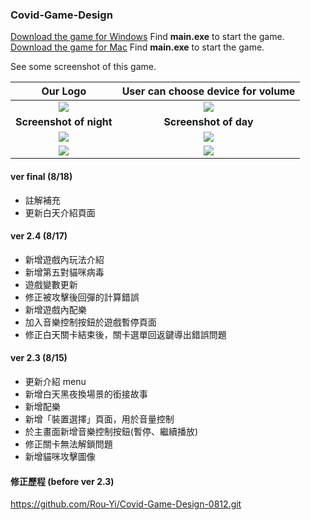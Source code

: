 ### Covid-Game-Design

[Download the game for Windows](https://drive.google.com/drive/u/0/folders/1Fj3Rxc7w4n5GZ3Kfet3ONdc6lbBL6xQj) Find **main.exe** to start the game.
[Download the game for Mac](https://drive.google.com/drive/u/0/folders/1tmDYgl02SXaJpn9559VZ_5mqH50crO4U) Find **main.exe** to start the game.


See some screenshot of this game.  

Our Logo                   | User can choose device for volume
:-------------------------:|:-------------------------:
![](https://github.com/Rou-Yi/Covid-Game-Design-0814/blob/main/images/LOGO1.png?raw=true) | ![](https://github.com/Rou-Yi/Covid-Game-Design-0814/blob/main/Game%20Screenshot/Screenshot%2001.png?raw=true)
 **Screenshot of night** | **Screenshot of day**
![](https://github.com/Rou-Yi/Covid-Game-Design-0814/blob/main/Game%20Screenshot/Screenshot%2002.png?raw=true) | ![](https://github.com/Rou-Yi/Covid-Game-Design-0814/blob/main/Game%20Screenshot/Screenshot%2004.png?raw=true)
![](https://github.com/Rou-Yi/Covid-Game-Design-0814/blob/main/Game%20Screenshot/Screenshot%2003.png?raw=true) | ![](https://github.com/Rou-Yi/Covid-Game-Design-0814/blob/main/Game%20Screenshot/Screenshot%2005.png?raw=true)

#### ver final (8/18)
* 註解補充
* 更新白天介紹頁面

#### ver 2.4 (8/17)
* 新增遊戲內玩法介紹
* 新增第五對貓咪病毒
* 遊戲變數更新
* 修正被攻擊後回彈的計算錯誤
* 新增遊戲內配樂
* 加入音樂控制按鈕於遊戲暫停頁面
* 修正白天關卡結束後，關卡選單回返鍵導出錯誤問題


#### ver 2.3 (8/15)
* 更新介紹 menu
* 新增白天黑夜換場景的銜接故事
* 新增配樂
* 新增「裝置選擇」頁面，用於音量控制
* 於主畫面新增音樂控制按鈕(暫停、繼續播放)
* 修正關卡無法解鎖問題
* 新增貓咪攻擊圖像

#### 修正歷程 (before ver 2.3)
https://github.com/Rou-Yi/Covid-Game-Design-0812.git
